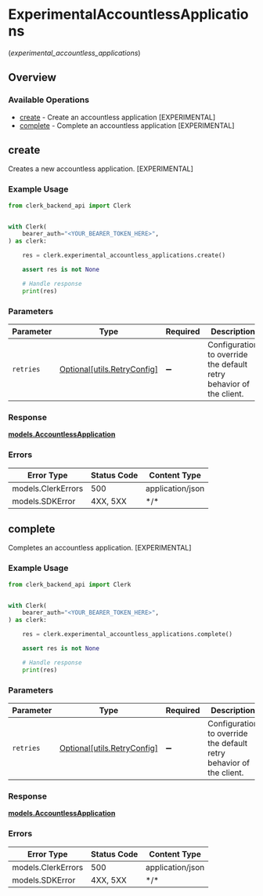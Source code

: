 # ExperimentalAccountlessApplications
(*experimental_accountless_applications*)

## Overview

### Available Operations

* [create](#create) - Create an accountless application [EXPERIMENTAL]
* [complete](#complete) - Complete an accountless application [EXPERIMENTAL]

## create

Creates a new accountless application. [EXPERIMENTAL]

### Example Usage

<!-- UsageSnippet language="python" operationID="CreateAccountlessApplication" method="post" path="/accountless_applications" -->
```python
from clerk_backend_api import Clerk


with Clerk(
    bearer_auth="<YOUR_BEARER_TOKEN_HERE>",
) as clerk:

    res = clerk.experimental_accountless_applications.create()

    assert res is not None

    # Handle response
    print(res)

```

### Parameters

| Parameter                                                           | Type                                                                | Required                                                            | Description                                                         |
| ------------------------------------------------------------------- | ------------------------------------------------------------------- | ------------------------------------------------------------------- | ------------------------------------------------------------------- |
| `retries`                                                           | [Optional[utils.RetryConfig]](../../models/utils/retryconfig.md)    | :heavy_minus_sign:                                                  | Configuration to override the default retry behavior of the client. |

### Response

**[models.AccountlessApplication](../../models/accountlessapplication.md)**

### Errors

| Error Type         | Status Code        | Content Type       |
| ------------------ | ------------------ | ------------------ |
| models.ClerkErrors | 500                | application/json   |
| models.SDKError    | 4XX, 5XX           | \*/\*              |

## complete

Completes an accountless application. [EXPERIMENTAL]

### Example Usage

<!-- UsageSnippet language="python" operationID="CompleteAccountlessApplication" method="post" path="/accountless_applications/complete" -->
```python
from clerk_backend_api import Clerk


with Clerk(
    bearer_auth="<YOUR_BEARER_TOKEN_HERE>",
) as clerk:

    res = clerk.experimental_accountless_applications.complete()

    assert res is not None

    # Handle response
    print(res)

```

### Parameters

| Parameter                                                           | Type                                                                | Required                                                            | Description                                                         |
| ------------------------------------------------------------------- | ------------------------------------------------------------------- | ------------------------------------------------------------------- | ------------------------------------------------------------------- |
| `retries`                                                           | [Optional[utils.RetryConfig]](../../models/utils/retryconfig.md)    | :heavy_minus_sign:                                                  | Configuration to override the default retry behavior of the client. |

### Response

**[models.AccountlessApplication](../../models/accountlessapplication.md)**

### Errors

| Error Type         | Status Code        | Content Type       |
| ------------------ | ------------------ | ------------------ |
| models.ClerkErrors | 500                | application/json   |
| models.SDKError    | 4XX, 5XX           | \*/\*              |